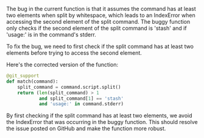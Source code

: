 The bug in the current function is that it assumes the command has at least two elements when split by whitespace, which leads to an IndexError when accessing the second element of the split command. The buggy function only checks if the second element of the split command is 'stash' and if 'usage:' is in the command's stderr.

To fix the bug, we need to first check if the split command has at least two elements before trying to access the second element.

Here's the corrected version of the function:

```python
@git_support
def match(command):
    split_command = command.script.split()
    return (len(split_command) > 1 
            and split_command[1] == 'stash'
            and 'usage:' in command.stderr)
```

By first checking if the split command has at least two elements, we avoid the IndexError that was occurring in the buggy function. This should resolve the issue posted on GitHub and make the function more robust.